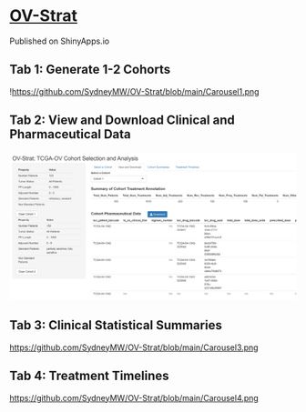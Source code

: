 # [OV-Strat](https://smwoodsshiny.shinyapps.io/OV-Strat/)

Published on ShinyApps.io

## Tab 1: Generate 1-2 Cohorts
!https://github.com/SydneyMW/OV-Strat/blob/main/Carousel1.png

## Tab 2: View and Download Clinical and Pharmaceutical Data
![Data](https://github.com/SydneyMW/OV-Strat/blob/main/Carousel2.png)

## Tab 3: Clinical Statistical Summaries
https://github.com/SydneyMW/OV-Strat/blob/main/Carousel3.png

## Tab 4: Treatment Timelines
https://github.com/SydneyMW/OV-Strat/blob/main/Carousel4.png
